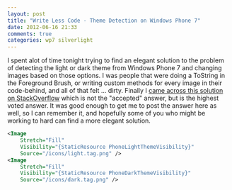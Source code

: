 ```yaml
---
layout: post
title: "Write Less Code - Theme Detection on Windows Phone 7"
date: 2012-06-16 21:33
comments: true
categories: wp7 silverlight
---
```


I spent alot of time tonight trying to find an elegant solution to the problem of detecting the light or dark theme from Windows Phone 7 and changing images based on those options.  I was people that were doing a ToString in the Foreground Brush, or writing custom methods for every image in their code-behind, and all of that felt  ... dirty.  Finally I [came across this solution on StackOverflow][so] which is not the "accepted" answer, but is the highest voted answer.  It was good enough to get me to post the answer here as well, so I can remember it, and hopefully some of you who might be working to hard can find a more elegant solution.

``` xml
<Image
    Stretch="Fill"
    Visibility="{StaticResource PhoneLightThemeVisibility}"
    Source="/icons/light.tag.png" />
<Image
    Stretch="Fill"
    Visibility="{StaticResource PhoneDarkThemeVisibility}"
    Source="/icons/dark.tag.png" />
```

[so]: http://stackoverflow.com/questions/7198046/how-to-swap-images-based-on-the-current-theme-wp7
